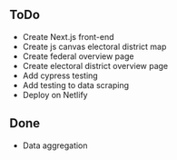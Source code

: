 ## ToDo

 - Create Next.js front-end
 - Create js canvas electoral district map
 - Create federal overview page
 - Create electoral district overview page
 - Add cypress testing
 - Add testing to data scraping
 - Deploy on Netlify

## Done

- Data aggregation